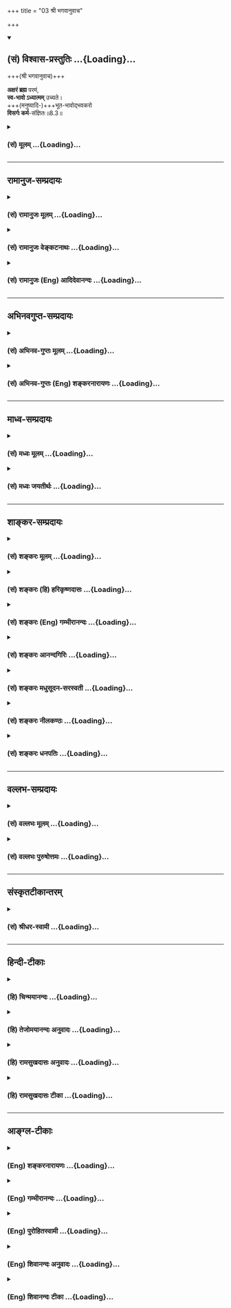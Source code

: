 +++
title = "03 श्री भगवानुवाच"

+++
<div class="js_include" newlevelforh1="2" title="(सं) विश्वास-प्रस्तुतिः" unfilled url="/purANam_vaiShNavam/mahAbhAratam/06-bhIShma-parva/03-bhagavad-gItA-parva/saMskRtam/vishvAsa-prastutiH/08_axara-para-brahma-yo/03_shrI_bhagavAnuvAc.md">
<details open><summary><h2>(सं) विश्वास-प्रस्तुतिः ...{Loading}...</h2></summary>

+++(श्री भगवानुवाच)+++

**अक्षरं ब्रह्म** परमं,  
**स्व-भावो ऽध्यात्मम्** उच्यते।  
+++(मनुष्यादि-)+++भूत-भावोद्भवकरो  
**विसर्गः कर्म**-संज्ञितः॥8.3॥
</details>
</div>
<div class="js_include collapsed" newlevelforh1="3" title="(सं) मूलम्" unfilled url="/purANam_vaiShNavam/mahAbhAratam/06-bhIShma-parva/03-bhagavad-gItA-parva/saMskRtam/mUlam/08_axara-para-brahma-yo/03_shrI_bhagavAnuvAc.md">
<details><summary><h3>(सं) मूलम् ...{Loading}...</h3></summary>

श्री भगवानुवाच  
अक्षरं ब्रह्म परमं स्वभावोऽध्यात्ममुच्यते।  
भूतभावोद्भवकरो विसर्गः कर्मसंज्ञितः।।8.3।।
</details>
</div>


_________________
## रामानुज-सम्प्रदायः
<div class="js_include collapsed" newlevelforh1="3" title="(सं) रामानुजः मूलम्" unfilled url="/purANam_vaiShNavam/mahAbhAratam/06-bhIShma-parva/03-bhagavad-gItA-parva/saMskRtam/rAmAnujaH/mUlam/08_axara-para-brahma-yo/03_shrI_bhagavAnuvAc.md">
<details><summary><h3>(सं) रामानुजः मूलम् ...{Loading}...</h3></summary>

।।8.3।। श्रीभगवानुवाच -- तद् **ब्रह्म** इति निर्दिष्टं **परमम् अक्षरं** न
क्षरति इति अक्षरं क्षेत्रज्ञं समष्टिरूपम् तथा च श्रुतिःअव्यक्तमक्षरे
लीयते अक्षरं तमसि लीयते (सुबालो॰ 2) इत्यादिका। परमम् अक्षरं
प्रकृतिविनिर्मुक्तात्मस्वरूपम्। **स्वभावः अध्यात्मम् उच्यते** स्वभावः
प्रकृतिः अनात्मभूतम् आत्मनि संबद्ध्यमानं भूतसूक्ष्मतद्वासनादिकं
पञ्चाग्निविद्यायां ज्ञातव्यतया उदितम् तदुभयं प्राप्यतया त्याज्यतया च
मुमुक्षुभिः ज्ञातव्यम्।  
  
**भूतभावो** मनुष्यादिभावः **तदुद्भवकरो** यो
**विसर्गः**पञ्चम्यामाहुतावापः पुरुषवचसो भवन्ति (छा॰ उ॰ 5।3।3) इति
श्रुतिसिद्धो योषित्संबन्धजः स **कर्मसंज्ञितः** तत् च अखिलं सानुबन्धम्
उद्वेजनीयतया परिहरणीयतया च मुमुक्षुभिः ज्ञातव्यम्। परिहरणीयता च अनन्तरम्
एव वक्ष्यतेयदिच्छन्तो ब्रह्मचर्यं चरन्ति (गीता 8।11) इति।

</details>
</div>
<div class="js_include collapsed" newlevelforh1="3" title="(सं) रामानुजः वेङ्कटनाथः" unfilled url="/purANam_vaiShNavam/mahAbhAratam/06-bhIShma-parva/03-bhagavad-gItA-parva/saMskRtam/rAmAnujaH/venkaTanAthaH/08_axara-para-brahma-yo/03_shrI_bhagavAnuvAc.md">
<details><summary><h3>(सं) रामानुजः वेङ्कटनाथः ...{Loading}...</h3></summary>

  
  
।।8.3।। अक्षरं ब्रह्म परमम् इत्यत्र उद्देश्योपादेयान्यथाभावनिरासायाह --
तद्ब्रह्मेति निर्दिष्टमिति। ब्रह्मशब्दोऽत्र
परमात्मसाधर्म्यादुपचारवृत्त्येति भावः। अक्षरः शब्दस्य निर्वचनं
प्रतिपाद्यं च दर्शयतिन क्षरतीत्यादिना। क्षेत्रज्ञसमष्टौ श्रौतं प्रयोगं
दर्शयतितथा चेति। लयोऽत्र संश्लेषविशेषः। अथवा श्रुतावक्षरशब्देन
उन्मग्नचेतनांशः प्रकृत्यवस्थाविशेष एव अभिधीयत इति
साक्षात्प्रलयार्थत्वेऽपि न विरोधः। तथापि शब्दप्रवृत्तिद्वारभूतचिदंशे
तात्पर्यात्तदुदाहरणम्। परममक्षरम् इत्यत्र विशेषणाभिप्रेतमाह --
प्रकृतिविनिर्मुक्तमात्मस्वरूपमिति। स्वभावशब्दार्थःप्रकृतिरिति।
नियतसम्बद्धमिति यावत्। किं तदित्याकाङ्क्षायां अध्यात्मशब्दानुसारेणाह --
अनात्मेति। आत्मन्यधिवसनात् सम्बध्यमानमित्यध्यात्मशब्दनिर्वचनम्। तत एव
सिद्धमनात्मत्वम्। तद्वासनादिकं तत्संसर्गोपाधिकाज्ञानकर्मवासनादिकम्।
भूतसूक्ष्मादेर्ज्ञातव्यत्वे श्रुतिं दर्शयति -- पञ्चाग्निविद्यायामिति।
वेत्थ यथा पञ्चम्यामाहुतावापः पुरुषवचसो भवन्ति इत्युपक्रम्य इति तु
पञ्चम्यामाहुतावापः पुरुषवचसो भवन्ति इत्युक्त्वा तद्य इत्थं विदुः
\[छां.उ.5।10।1\] इत्यप्छब्दोपलक्षितपञ्चभूतसूक्ष्मवेद्यत्वं ह्युक्तमिति
भावः। ननूपायकर्तृभूतेदानीन्तनात्मस्वरूपपरित्यागेन परिशुद्धात्मस्वरूपकथनं
मुमुक्षोः क्वोपयुक्तं भूतसूक्ष्मादिकथनं च किमर्थं इत्यत्राहतदुभयमिति।
यथाक्रममन्वयः। अत्र पञ्चमाहुतेर्विवक्षितत्वाद्योनिजभूतविषयोऽयं भूतशब्द
इत्यभिप्रायेणाह -- भूतभावो मनुष्यादिभाव इति। मनुष्यत्वादिविशिष्टशरीरयोग
इत्यर्थः। विशिष्टस्य विसर्गस्य ज्ञातव्यत्वे तस्य मनुष्यादिभावहेतुत्वे च
श्रुतिं दर्शयति -- पञ्चम्यामिति। अत्र
मूत्रमरुन्मलादिविसर्गव्यवच्छेदार्थमुक्तंभूतभावोद्भवकर इति। तदेव दर्शयति
-- योषित्सम्बन्धज इति। विसर्गविशेषणसामर्थ्यादेतत्सिद्धम्। एवं
कर्मसंज्ञितरेतोविसर्गज्ञानस्य सप्रयोजनतामाह -- तच्चाखिलमिति। अत्र
कर्माभिप्रायेण नपुंसकनिर्देशः। अखिलं
मनुष्यत्वमृगत्वादिजातिभेदहेतुतयाऽनेकप्रकारम्। सानुबन्धं हेतुभूतैः कर्मभिः
फलभूतैश्च गर्भवासादिभिः सहितमित्यर्थः।
पञ्चाग्निविद्यायामुदितसर्वावस्थानुयायित्वदुस्त्यजत्वजन्मादिदुःखकरत्वादेः
फलितत्वाज्जुगुप्सनीयतारूपा भयावहत्वरूपा चोद्वेजनीयता युक्ता। परिहरणीयता
तु कुतः सिद्ध्येत् इत्यत्राहपरिहरणीयता चेति।  
  

</details>
</div>
<div class="js_include collapsed" newlevelforh1="3" title="(सं) रामानुजः (Eng) आदिदेवानन्दः" unfilled url="/purANam_vaiShNavam/mahAbhAratam/06-bhIShma-parva/03-bhagavad-gItA-parva/saMskRtam/rAmAnujaH/english/AdidevAnandaH/08_axara-para-brahma-yo/03_shrI_bhagavAnuvAc.md">
<details><summary><h3>(सं) रामानुजः (Eng) आदिदेवानन्दः ...{Loading}...</h3></summary>

8.3 The Lord said That which is the Supreme Imperishable (Aksara) has been named 'that brahman' The Aksara is that which cannot be destroyed and forms the totality of all individual selves. The Srutis say to this effect: 'The Avyakta is dissolved into the Aksara, the Aksara is dissolved into Tamas' (Su. U., 2). The supreme Aksara is the essential form of the self, separated from Prakrti. One's own material nature (the body) is spoken of as Adhyatma or that which dwells with the self. This material nature (Svabhava) is Prakrti. It does not form the self but attaches itself to the self in the form of subtle elements, impressions etc. This has been taught in the Vidya of Five Fires (Cha. U., 5). Both these (the Aksara and the Adhyatma) should be known by the aspirants for liberation (Kaivalya) - the former as what should be attained and the latter as what should be relinished. Karma is that force which produces the origination of mundane beings. 'Beings' here means beings such as the human beings. The creative force which produces their origination is contact with woman. It has been described in the Sruti passage thus:
'The waters sacrificed in the fifth oblations become those who are named Purusas' (Cha. U., 5.3.3). That creative force is called Karma. All the acts associated with that should be considered by aspirants after release as calling for abstention. This abstention will also be inculcated immediately in the text, 'Desiring which they practise the vow of continence' (8.11).

</details>
</div>


_________________
## अभिनवगुप्त-सम्प्रदायः
<div class="js_include collapsed" newlevelforh1="3" title="(सं) अभिनव-गुप्तः मूलम्" unfilled url="/purANam_vaiShNavam/mahAbhAratam/06-bhIShma-parva/03-bhagavad-gItA-parva/saMskRtam/abhinava-guptaH/mUlam/08_axara-para-brahma-yo/03_shrI_bhagavAnuvAc.md">
<details><summary><h3>(सं) अभिनव-गुप्तः मूलम् ...{Loading}...</h3></summary>

।।8.3।। अक्षरमिति। बृहत्त्वात् बृंहत्त्वात् बृंहकत्वाच्च परं ब्रह्म। अत
एव अध्यात्मशब्दवाच्यं यतः स्वः अनिवृत्तिधर्मा +++(N निवृत्तिधर्मा K
अनिवृत्तधर्मा)+++ चैतान्याख्यो ( चैतन्यभावः) भावः। तस्य च चैतन्यस्वभावस्य
ब्रह्मणोऽपरिच्छिन्नबाह्यलक्षणतया क्रोडीकृतविश्वशक्तेः ऐश्वर्यलक्षणात्
स्वातन्त्र्यात् बहिर्भावावभासनात्मा +++(N -- भासनात्सः)+++
बहिर्भूतभावान्तरावभासनात्मा +++(S -- भावान्तरभासनात्मा यो विसर्गः)+++ च यो
विसर्गः क्रमेण भूतानां ब्रह्मादिप्रमातॄणां भावानां जडानामुद्भवकारी
जडाजडवैचित्र्यनिर्भासकः। तथा भूतभावस्य विगलितसकलवितथप्रपञ्चस्य
सत्यत्वस्य उद्भवं करोतीति \[स कर्मसंज्ञितः\]।

</details>
</div>
<div class="js_include collapsed" newlevelforh1="3" title="(सं) अभिनव-गुप्तः (Eng) शङ्करनारायणः" unfilled url="/purANam_vaiShNavam/mahAbhAratam/06-bhIShma-parva/03-bhagavad-gItA-parva/saMskRtam/abhinava-guptaH/english/shankaranArAyaNaH/08_axara-para-brahma-yo/03_shrI_bhagavAnuvAc.md">
<details><summary><h3>(सं) अभिनव-गुप्तः (Eng) शङ्करनारायणः ...{Loading}...</h3></summary>

8.3 Aksaram etc. the Supreme is \[called\] Brahman because It is big and
causes everything to grow \[in It\]. On the same ground, what is termed
'as the Lord-of-self' is that thing which bears the name Consciousness
which never ceases to be in It (Brahman) and which is nothing but the
Brahman (svah bhavah). This Brahman, which is nothing but Consciousness,
embraces the Power of \[creating\] the universe because of Its unlimited
aspect of being external; and on account of Its freedom in the form of
supremacy there arises the emitting (i.e. creative) activity \[in it\]
in the form of manifesting Itself as the external inanimate beings and
also as various external animate ones. \[These two aspects of\] this
activity cause respectively the birth of the inanimate beings - i.e. the
insentient beings, and the animate ones i.e. the sentient beings like
Brahman etc. \[In other words\], It manifests as varigated insentient
and sentient beings. Again this activity bestows on what is real, its
intrinsic nature i.e. creates a reality for the one from which all that
is false is excluded. this emitting activity is what is known as
'action'.

</details>
</div>


_________________
## माध्व-सम्प्रदायः
<div class="js_include collapsed" newlevelforh1="3" title="(सं) मध्वः मूलम्" unfilled url="/purANam_vaiShNavam/mahAbhAratam/06-bhIShma-parva/03-bhagavad-gItA-parva/saMskRtam/madhvaH/mUlam/08_axara-para-brahma-yo/03_shrI_bhagavAnuvAc.md">
<details><summary><h3>(सं) मध्वः मूलम् ...{Loading}...</h3></summary>

।।8.3।। परममक्षरं ब्रह्म। वेदादिशङ्काव्यावृत्त्यर्थमेतत्। आत्मन्यधि
यत्तदध्यात्मम्। आत्माधिकारे यत्तदिति वा। तथा हि -- जैवः स्वभावः।
स्वाख्यो भावः स्वभाव इति व्युत्पत्त्या जीवो वा स्वभावः सर्वदा अस्त्येव
एकप्रकारेणेति भावः। अन्तःकरणादिव्यावृत्त्यर्थो भावशब्दः। न ह्येकप्रकारेण
स्थितिरन्तःकरणादेः विकारित्वात्। स्वशब्द ईश्वरव्यावृत्त्यर्थः। भूतानां
जीवानां भावानां जडपदार्थानां चोद्भवकरीश्वरक्रिया विसर्गः विशेषेण सर्जनं
विसर्ग इत्यर्थः।

</details>
</div>
<div class="js_include collapsed" newlevelforh1="3" title="(सं) मध्वः जयतीर्थः" unfilled url="/purANam_vaiShNavam/mahAbhAratam/06-bhIShma-parva/03-bhagavad-gItA-parva/saMskRtam/madhvaH/jayatIrthaH/08_axara-para-brahma-yo/03_shrI_bhagavAnuvAc.md">
<details><summary><h3>(सं) मध्वः जयतीर्थः ...{Loading}...</h3></summary>

।।8.3।। ननु पूर्वाध्याये\[29\]ते ब्रह्म इति निर्विशेषणमेवोपक्षिप्तम्
अतएवात्रकिं तद्ब्रह्म इति तथैव पृष्टम्। उत्तरे तु कस्मात्अक्षरं परमं
ब्रह्म इति सविशेषणमुपादीयते इत्यत आह -- **परममि**ति। अक्षरस्यैव
परमत्वविशेषणम् न ब्रह्मण इत्यर्थः। तर्हिअक्षरं इत्येवालं किं विशेषणेन
इत्यत आह -- **वेदे**ति। आदिपदेन प्रकृतिर्गृह्यते तयोरपि
ब्रह्माक्षरशब्दवाच्यत्वात् प्रसक्तिः। स्वभावोऽध्यात्मं \[8।3\] इति
शब्दद्वयस्यैकविषयत्वसिद्धयेऽध्यात्मशब्दं तावत् द्वेधा व्याचष्टे --
**आत्मनी**ति। आत्मानं जीवमधिकृत्य तदुपकारित्वेन वर्तमानं वस्त्वित्यर्थः।
आत्माधिकार इति ग्रन्थविशेषस्य संज्ञा यत्प्रतिपाद्यं तदध्यात्ममिति
वेत्यर्थः। अत्राध्यात्मशब्दं प्रथमान्तं गृहीत्वा प्रथमं व्याख्यानम्।
सप्तम्यन्तमुपादाय द्वितीयं आत्मशब्दं देहविषयमादाय व्याख्याने
परमेश्वरप्रसक्तेर्न तथा व्याख्यातम्। एवं तर्हि स्वभावः इत्युभयस्य
कथमुत्तरं इत्यतस्तावत्तद्व्याख्यानं प्रतिजानीते -- **तथा
ही**ति। ,तत्राद्योत्तरत्वेनादौ व्याचष्टे -- **जैव** इति। जीवस्यायं
जैवोऽन्तःकरणादिर्देहपर्यन्तः पदार्थः स्वभावः स्वस्य भाव इति
व्युत्पत्त्या। ते ब्रह्म तद्विदुः \[7।29\] इति जीवानां प्रकृतत्वात्
स्वशब्दो जीववाची तथा चात्मन्यधि यत् तदित्येवं
व्याख्याताध्यात्मशब्दार्थप्रश्नस्येदमुत्तरं भवतीति भावः। इदानीं
द्वितीयोत्तरत्वेन व्याख्याति -- **स्वाख्य** इति। पूर्ववदत्रापि स्वशब्दो
जीववाची तथा चात्माधिकार इति व्याख्याताध्यात्मशब्दार्थप्रश्नस्येदमुत्तरं
भवतीत्याशयः। ननु जैववाचित्वे भावशब्दः सार्थकः षष्ठ्याः साकाङ्क्षत्वात्
जीववाचित्वे तु तस्य पदार्थत्वाव्यभिचारात्। स्वशब्देनैवालं किंभावशब्देन
इत्यतो भावशब्दं तावदन्यथा व्याचष्टे -- **सर्वदे**ति। यद्यपि भवनकर्ता
भावः तथापि विशेषानुपादाने मुख्यस्य ग्राह्यत्वात्सर्वदेत्यादि सिध्यति
तथापि तस्य किं प्रयोजनम् इत्यत आह -- **अन्तःकरणादी**ति।
स्वशब्दमात्रोपादाने तस्यात्मीयेऽपि प्रयोगादन्तःकरणादिकमपि प्रसज्येत तथा
च द्वितीयस्येदमुत्तरं स्यात्। आत्मैव ह्यात्माधिकारे प्रतिपाद्यो वक्तव्यः
नान्तःकरणादिकम् अतस्तद्व्यावृत्त्यर्थो भावशब्दः प्रयुक्तः। कथं तेन
तद्व्यावृत्तिः इत्यत आह -- **न ही**ति। अन्नमयं हि सोम्य मनः
\[छां.उ.6।5।4\] इत्यादेरिति भावः। तथा चान्तःकरणादौ व्यावृत्ते स्वशब्द
आत्मार्थतया व्याख्यातो भवतीति हृदयम्। एवं तर्हि भाव इत्येवास्तु किं
स्वशब्देन इत्यत आह -- **स्वशब्द** इति। ईश्वरोऽपि हि
सर्वदैकप्रकारेणास्त्येव अतो भाव इत्येवोक्ते तत्प्रसक्तौ पूर्ववत्
द्वितीयोत्तरत्वासम्भवे तद्व्यावृत्त्यर्थः स्वशब्दः। न हि ईश्वरो जीवानां
स्वः भेदप्रमाणविरोधात्। अत एवेश्वरस्वभावो जीव इति व्याख्यानमपास्तम्।
नन्वेवमपि स्वशब्दस्यात्मीयार्थत्वादीश्वरप्रसक्तिः मैवन्द्विष्ठो यद्यपि
सम्बन्धः षष्ठ्युत्पत्तिः प्रधानतः इति वचनात्तस्यात्मीत्यात्वाभावात्
षष्ठ्यन्तात्खल्वयं छः। सकलकार्योत्पत्तिनिमित्तभूतो देवतोद्देशेन च
पुरोडाशादिद्रव्यपरित्यागस्तज्जन्यमपूर्वमिति यावदिति व्याख्यानमसत्।
तस्याध्यात्मपदेनैव गृहीतत्वादिति भावेन भूतभावेत्यादिकं व्याख्याति --
**भूतानामि**ति। उद्भवकरी च सेश्वरक्रिया चेति विग्रहः। ईश्वरक्रियाग्रहणं
कर्मशब्देनैकार्थ्यप्रतिपत्त्यर्थम्। एवंलक्षणो यो विसर्गः स कर्मसंज्ञितः
न तु कुलालादिसम्बन्धीत्यर्थः। ननु,विसर्गशब्दस्त्यागार्थस्तत्कथमेवं
व्याख्यानं इत्यत आह -- **विशेषेणे**ति।

</details>
</div>


_________________
## शाङ्कर-सम्प्रदायः
<div class="js_include collapsed" newlevelforh1="3" title="(सं) शङ्करः मूलम्" unfilled url="/purANam_vaiShNavam/mahAbhAratam/06-bhIShma-parva/03-bhagavad-gItA-parva/saMskRtam/shankaraH/mUlam/08_axara-para-brahma-yo/03_shrI_bhagavAnuvAc.md">
<details><summary><h3>(सं) शङ्करः मूलम् ...{Loading}...</h3></summary>

।।8.3।। -- **अक्षरं** न क्षरतीति अक्षरं परमात्मा एतस्य वा अक्षरस्य
प्रशासने गार्गि (बृह0 उ₀ 3।8।9 इति श्रुतेः। ओंकारस्य च ओमित्येकाक्षरं
ब्रह्म (गीता 8।13) इति परेण विशेषणात् अग्रहणम्। **परमम्** इति च निरतिशये
ब्रह्मणि अक्षरे उपपन्नतरम् विशेषणम्। तस्यैव परस्य ब्रह्मणः प्रतिदेहं
प्रत्यगात्मभावः स्वभावः स्वो भावः **स्वभावः अध्यात्मम् उच्यते।** आत्मानं
देहम् अधिकृत्य प्रत्यगात्मतया प्रवृत्तं परमार्थब्रह्मावसानं वस्तु
स्वभावः अध्यात्मम् उच्यते अध्यात्मशब्देन अभिधीयते। **भूतभावोद्भवकरः**
भूतानां भावः भूतभावः तस्य उद्भवः भूतभावोद्भवः तं करोतीति भूतभावोद्भवकरः
भूतवस्तूत्पत्तिकर इत्यर्थः। **विसर्गः** विसर्जनं देवतोद्देशेन
चरुपुरोडाशादेः द्रव्यस्य परित्यागः स एष विसर्गलक्षणो यज्ञः
**कर्मसंज्ञितः** कर्मशब्दित इत्येतत्। एतस्मात् हि बीजभूतात्
वृष्ट्यादिक्रमेण स्थावरजङ्गमानि भूतानि उद्भवन्ति।।

</details>
</div>
<div class="js_include collapsed" newlevelforh1="3" title="(सं) शङ्करः (हि) हरिकृष्णदासः" unfilled url="/purANam_vaiShNavam/mahAbhAratam/06-bhIShma-parva/03-bhagavad-gItA-parva/saMskRtam/shankaraH/hindI/harikRShNadAsaH/08_axara-para-brahma-yo/03_shrI_bhagavAnuvAc.md">
<details><summary><h3>(सं) शङ्करः (हि) हरिकृष्णदासः ...{Loading}...</h3></summary>

।।8.3।। इन प्रश्नोंका क्रमसे निर्णय करनेके लिये श्रीभगवान् बोले --, परम
अक्षर ब्रह्म है अर्थात् हे गार्गि इस अक्षरके शासनमें ही यह सूर्य और
चन्द्रमा धारण किये हुए स्थित हैं इत्यादि श्रुतियोंसे जिसका वर्णन किया
गया है जो कभी नष्ट नहीं होता वह परमात्मा ही ब्रह्म है। परम विशेषणसे
युक्त होनेके कारण यहाँ अक्षर शब्दसे ओमित्येकाक्षरं ब्रह्म इस वाक्यमें
वर्णित ओंकारका ग्रहण नहीं किया गया है क्योंकि परम वह विशेषण निरतिशय
अक्षर ब्रह्ममें ही अधिक सम्भव -- युक्तियुक्त है। उसी परब्रह्मका जो
प्रत्येक शरीरमें अन्तरात्मभाव है उसका नाम स्वभाव है वह स्वभाव ही
अध्यात्म कहलाता है। अभिप्राय यह कि आत्मा यानी शरीरको आश्रय बनाकर जो
अन्तरात्मभावसे उसमें रहनेवाला है और परिणाममें जो परमार्थ ब्रह्म ही है
वही तत्त्व स्वभाव है उसे ही अध्यात्म कहते हैं अर्थात् वही अध्यात्म नामसे
कहा जाता है। भूतभावउद्भवकर अर्थात् भूतोंकी सत्ता भूतभाव है। उसका उद्भव (
उत्पत्ति ) भूतभावोद्भव है उसको करनेवाला भूतभावोद्भवकर यानी भूतवस्तुको
उत्पन्न करनेवाला ऐसा जो विसर्ग अर्थात् देवोंके उद्देश्यसे चरु पुरोडाश
आदि ( हवन करने योग्य ) द्रव्योंका त्याग करना है वह त्यागरूप यज्ञ कर्म
नामसे कहा जाता है इस बीजरूप यज्ञसे ही वृष्टि आदिके क्रमसे स्थावरजङ्गम
समस्त भूतप्राणी उत्पन्न होते हैं।

</details>
</div>
<div class="js_include collapsed" newlevelforh1="3" title="(सं) शङ्करः (Eng) गम्भीरानन्दः" unfilled url="/purANam_vaiShNavam/mahAbhAratam/06-bhIShma-parva/03-bhagavad-gItA-parva/saMskRtam/shankaraH/english/gambhIrAnandaH/08_axara-para-brahma-yo/03_shrI_bhagavAnuvAc.md">
<details><summary><h3>(सं) शङ्करः (Eng) गम्भीरानन्दः ...{Loading}...</h3></summary>

8.3 Aksaram means that which does not perish (na ksarati), the supreme
Self. This agrees with the Upanisadic text, 'Under the mighty rule of
this Immutable, O Gargi৷৷.' (Br. 3.8.9). And (the letter) Om is not
accept here \[as the meaning of aksara (lit. letter)\], because of its
being mentioned (as a letter) later on in, 'The single letter Om, which
is Brahman' (13). Besides, the adjective 'supreme' is more apporpriate
with regard to the absolute, immutable Brahman. By svabhava, self-hood,
is meant the eixtence of that very supreme Brahman in every body as the
indwelling Self. Svabhavah ucyate, self-hood is said to be, is referred
to by the word; adhyatmam, the entity which, as the indwelling Self,
exists in the body (atma) by making it its habitat (adhikrtya), and
which in the ultimate analysis is the supreme Brahman. Visargah, the
offerings, the giving away to gods of things like porridge \[Caru: An
oblations of rice, barley and pulse boiled-together to be offered to
gods.\], cake, etc.; bhuta-bhava-udbhava-karah, which bring about the
origin of the existence of things; is karma-sanjnitah, meant by action.
This sacrifice consisting in pouring of oblations is called action. The
existence (bhava) of (moving and nonmoving) things (bhuta) is
bhuta-bhava. The coming into being (udbhava) of that (existence) is
bhuta-bhava-udbhavah. That which causes (karoti) this is
bhuta-bhava-udbhava-karah, i.e. the originator of existing things. It is
needed from this source that all bengs, moving and non-moving, originate
thorugh the successive processes of railfall etc. (see 3.14-15).

</details>
</div>
<div class="js_include collapsed" newlevelforh1="3" title="(सं) शङ्करः आनन्दगिरिः" unfilled url="/purANam_vaiShNavam/mahAbhAratam/06-bhIShma-parva/03-bhagavad-gItA-parva/saMskRtam/shankaraH/AnandagiriH/08_axara-para-brahma-yo/03_shrI_bhagavAnuvAc.md">
<details><summary><h3>(सं) शङ्करः आनन्दगिरिः ...{Loading}...</h3></summary>

।।8.3।। व्याख्यातप्रश्नसप्तकस्य प्रतिवचनं भागवतमवतारयति -- **एषामिति।**
क्रमेण कृतानां प्रश्नानां क्रमेणैव प्रतिवचने
प्रष्टुरभीष्टप्रतिपत्तिसौकर्यं सिध्यतीति बुध्यमानो विशिनष्टि --
**यथाक्रममिति।** तत्र प्रश्नत्रयं निर्णेतुं भगवद्वचनमुदाहरति --
**अक्षरमिति।** किं तद्ब्रह्मेति प्रश्नस्य प्रतिवचनम् -- **अक्षरं ब्रह्म
परममिति।** तत्राक्षरशब्दस्य निरुपाधिके
परस्मिन्नात्मन्यविनाशित्वव्याप्तिमत्त्वसंबन्धात्प्रवृत्तिं व्युत्पादयति
-- **अक्षरमित्यादिना।** कथं पुनरक्षरशब्दस्य यथोक्ते परमात्मनि
वृद्धप्रयोगमन्तरेण व्युत्पत्त्या प्रवृत्तिराश्रीयते
व्युत्पत्तेरर्थान्तरेऽपि संभवादित्याशङ्क्य
द्यावापृथिव्यादिविषयनिरङ्कुशप्रशासनस्य
परस्मादन्यस्मिन्नसंभवात्तथाविधप्रशासनकर्तृत्वेन श्रुतमक्षरं
ब्रह्मैवेत्याह -- **एतस्येति।** रूढिर्योगमपहरतीति न्यायादोंकारे
वर्णसमुदायात्मन्यक्षरशब्दस्य रूढ्या प्रवृत्तिराश्रयितुमुचितेत्याशङ्क्याह
-- **ओंकारस्येति।** प्रतिवचनोपक्रमे प्रक्रान्तमोंकाराख्यमक्षरमेवोत्तरत्र
विशेषितं भविष्यतीत्याशङ्क्य परमविशेषणविरोधान्न तस्य प्रक्रमः संभवतीत्याह
-- **परममिति चेति।** किमध्यात्ममिति प्रश्नस्योत्तरं
स्वभावोऽध्यात्ममित्यादि। तद्व्याचष्टे -- **तस्यैवेति।** स्वकीयो भावः
स्वभावः श्रोत्रादिकरणग्रामः स चात्मनि देहेऽहंप्रत्ययवेद्यो वर्तत इत्यमुं
प्रतिभासं व्यावर्त्य स्वभावपदं गृह्णाति -- **स्वो भाव इति।** एवं
विग्रहपरिग्रहे स्वभावोऽध्यात्ममुच्यत इत्यस्यायमर्थो निष्पन्नो
भवतीत्यनुवादपूर्वकं कथयति -- **स्वभाव इति।** तस्यैव परस्येत्यादिनोक्तं न
विस्मर्तव्यमिति विशिनष्टि -- **परमार्थेति।** परमेव हि ब्रह्म देहादौ
प्रविश्य प्रत्यगात्मभावःमनुभवतितत्सृष्ट्वा तदेवानुप्राविशत् इति
श्रुतेरित्यर्थः। किं कर्मेति प्रश्नस्योत्तरमुपादत्ते -- **भूतेति।**
भूतान्येव भावास्तेषामुद्भवः समुत्पत्तिस्तां करोतीति व्युत्पत्तिं
सिद्धवत्कृत्य विधान्तरेण व्युत्पादयति -- **भूतानामिति।** भावः सद्भावो
वस्तुभावोऽतएव भूतवस्तूत्पत्तिकर इति वक्ष्यति। वैदिकं कर्मात्रोक्तविशेषणं
कर्मशब्दितमिति विसर्गशब्दार्थं दर्शयन्विशदयति -- **विसर्ग इत्यादिना।**
कथं पुनर्यथोक्तस्य यज्ञस्य सर्वेषु भूतेषु सृष्टिस्थितिप्रलयहेतुत्वेन
तदुद्भवकरत्वमित्याशङ्क्य अग्नौ प्रास्ताहुतिः इत्यादिस्मृतिमनुस्मृत्याह
-- **एतस्माद्धीति।**

</details>
</div>
<div class="js_include collapsed" newlevelforh1="3" title="(सं) शङ्करः मधुसूदन-सरस्वती" unfilled url="/purANam_vaiShNavam/mahAbhAratam/06-bhIShma-parva/03-bhagavad-gItA-parva/saMskRtam/shankaraH/madhusUdana-sarasvatI/08_axara-para-brahma-yo/03_shrI_bhagavAnuvAc.md">
<details><summary><h3>(सं) शङ्करः मधुसूदन-सरस्वती ...{Loading}...</h3></summary>

।।8.3।। एवं सप्तानां प्रश्नानां क्रमेणोत्तरं त्रिभिः श्लोकैः
श्रीभगवानुवाच -- प्रश्नक्रमेण हि निर्णये प्रष्टुरभीष्टसिद्धिरनायासेन
स्यादित्यभिप्रायवान्भगवानत्र श्लोके प्रश्नत्रयं क्रमेण निर्धारितवान्।
एवं द्वितीयश्लोकेऽपि प्रश्नत्रयं तृतीयश्लोके त्वेकमिति विभागः।
निरुपाधिकमेव ब्रह्मात्र विवक्षितं ब्रह्मशब्देन नतु सोपाधिकमिति
प्रथमप्रश्नस्योत्तरमाह -- अक्षरं न क्षरतीत्यविनाशि अश्नुते वा सर्वमिति
सर्वव्यापकं \[अक्षरत्वात्\]एतद्वै तदक्षरं गार्गि ब्राह्मणा
अभिवदन्त्यस्थूलमनणु इत्याद्युपक्रम्यएतस्य वा अक्षरस्य प्रशासने गार्गि
सूर्याचन्द्रमसौ विधृतौ तिष्ठतःनान्यदतोऽस्ति द्रष्टृ इत्यादिमध्ये
परामृश्यएतस्मिन्नु खल्वक्षरे गार्ग्याकाश ओतश्च प्रोतश्च इत्युपसंहृतं
श्रुत्या। सर्वोपाधिशून्यं सर्वस्य प्रशासितृ अव्याकृताकाशान्तस्य
कृत्स्नस्य प्रपञ्चस्य धारयितृ अस्मिंश्च शरीरेन्द्रियसंघाते विज्ञातृ
निरुपाधिकं चैतन्यं तदिह ब्रह्मेति विवक्षितम्। एतदेव विवृणोति -- परममिति।
परमं स्वप्रकाशपरमानन्दरूपं प्रशासनस्य कृत्स्नजडवर्गधारणस्य च लिङ्गस्य
तत्रैवोपपत्तेःअक्षरमम्बरान्तधृतेः इति न्यायात्। न त्विहाक्षरशब्दस्य
वर्णमात्ररूढत्वाच्छ्रुतिलिङ्गाधिकरणन्यायमूलकेनरूढिर्योगमपहरति इति
न्यायेन रथकारशब्देन जातिविशेषवत्प्रणवाख्यमक्षरमेव ग्राह्यं
तत्रोक्तलिङ्गसंभवात्ओमित्येकाक्षरं ब्रह्म इति च परेण
विशेषणात्आनर्थक्यप्रतिहतानां विपरीतं बलाबलम् इति न्यायात्वर्षासु रथकार
आदधीत इत्यत्र तु जातिविशेषे नास्त्यसंभव इति विशेषः। अनन्यथासिद्धेन तु
लिङ्गेन श्रुतेर्बाधःआकाशस्तल्लिङ्गात् इत्यादौ विवृतः। एत्तावांस्त्विह
विशेषः। अनन्यथासिद्धेन लिङ्गेन श्रुतेर्बाधे यत्र योगः संभवति तत्र स एव
गृह्यते मुख्यत्वात् यथाआज्यैः स्तुवते पृष्ठैः स्तुवते इत्यादौ। यथा
चात्रैवाक्षरशब्दे। यत्र तु योगोऽपि न संभवति तत्र गौणी
वृत्तिर्यथाऽऽकाशप्राणादिशब्देषु। आकाशशब्दस्यापि ब्रह्मणि आसमन्तात्काशत
इति योगः संभवतीति चेत्स एव गृह्यतामिति पञ्चपादीकृतः। तथाच पारमर्षं
सूत्रंप्रसिद्धेश्च इति। कृतमत्र विस्तरेण। तदेवं किं तद्ब्रह्मेति
निर्णीतम्। अधुना किमध्यात्ममिति निर्णीयते -- यदक्षरं ब्रह्मेत्युक्तं
तस्यैव स्वभावः स्वो भावः स्वरूपं प्रत्यक्चैतन्यं नतु स्वस्य भाव इति
षष्ठीसमासः लक्षणाप्रसङ्गात्। षष्ठीतत्पुरुषबाधेन कर्मधारयपरिग्रहस्य
श्रुतपदार्थान्वयेन निषादस्थपत्यधिकरपासिद्धत्वात्। तस्मान्न ब्रह्मणः
संबन्धि किंतु ब्रह्मस्वरूपमेव। आत्मानं देहमधिकृत्य भोक्तृतया
वर्तमानमध्यात्ममुच्यतेऽध्यात्मशब्देनाभिधीयते न करणग्राम इत्यर्थः।
यागदानहोमात्मकं वैदिकं कर्मैवात्र कर्मशब्देन विवक्षितमिति
तृतीयप्रश्नोत्तरमाह। भूतानां भवनधर्मकाणां सर्वेषां स्थावरजङ्गमानां
भावमुत्पत्तिमुद्भवं वृद्धिं च करोति यो
विसर्गस्त्यागस्तत्तच्छास्त्रविहितो यागदानहोमात्मकः स इह कर्मसंज्ञितः
कर्मशब्देनोक्त इति यावत्। तत्र देवतोद्देशेन द्रव्यत्यागो याग
उत्तिष्ठद्धोमो वषट्कारप्रयोगान्तः स एव उपविष्टहोमः स्वाहाकारप्रयोगान्त
आसेचनपर्यन्तो होमः। परस्वत्वापत्तिपर्यन्तः स्वत्वत्यागो दानं सर्वत्र च
त्यागांशोऽनुगतः तस्य च भूतभावोद्भवकरत्वम्अग्नौ
प्रास्ताहुतिः,सम्यगादित्यमुपतिष्ठते। आदित्याज्जायते वृष्टिर्वृष्टेरन्नं
ततः प्रजाः इति स्मृतेः। ते वा एते आहुती हुते उत्क्रामतः इत्यादिश्रुतेश्च।

</details>
</div>
<div class="js_include collapsed" newlevelforh1="3" title="(सं) शङ्करः नीलकण्ठः" unfilled url="/purANam_vaiShNavam/mahAbhAratam/06-bhIShma-parva/03-bhagavad-gItA-parva/saMskRtam/shankaraH/nIlakaNThaH/08_axara-para-brahma-yo/03_shrI_bhagavAnuvAc.md">
<details><summary><h3>(सं) शङ्करः नीलकण्ठः ...{Loading}...</h3></summary>

।।8.3।। क्रमेणैषां प्रश्नानामुत्तरमाह -- **अक्षरमित्यादि**भिस्त्रिभिः।
तत्र किं तद्ब्रह्मेत्यस्योत्तरमक्षरं परमं ब्रह्मेति। यत्परमक्षरं
तद्ब्रह्मेति योजना। अक्षरशब्दस्य वर्णेषु रूढत्वात्ओमित्येतदक्षरम्
इत्यादिश्रुतौओमित्येकाक्षरं ब्रह्म इति स्मृतौ च दर्शनेनात्रापि
प्रणवस्याक्षरशब्देन ग्रहणे प्रसक्ते परममिति विशेषणं प्रणवस्य
परब्रह्मत्वासंभवात्। अतश्चएतद्वै तदक्षरं गार्गि ब्राह्मणा
अभिवदन्त्यस्थूलमनण्वह्रस्वमदीर्घम् इति श्रुतिप्रसिद्धमखण्डैकरसं वस्तु
अक्षरशब्दितं तद्ब्रह्मेति प्राञ्चः। यद्वा अक्षरशब्देन जीवःकूटस्थोऽक्षर
उच्यते। उत्तमः पुरुषस्त्वन्यः इति गीतासुक्षरं प्रधानममृताक्षरं हरः
क्षरात्मानावीशते देव एकः इति श्रुतौ च कूटस्थपदेनामृतपदेन च
विशेषितस्याक्षरपदस्य जीववाचित्वदर्शनात्। अमृतोक्षरमित्यपेक्षिते
उत्वाभावश्छान्दसः। तथाचाक्षरं जीवाख्यं परमं ब्रह्म। परममिति विशेषणेन
सोपाधिकस्य पूर्वाध्यायोक्तस्य व्यावृत्तिः। नहि जीवस्य सोपाधिकस्य
ब्रह्मभावः संभवति। व्यावर्तकोपाधौ मायादर्पणे जाग्रति तयोरभेदायोगात्। किं
तद्ब्रह्म इति प्रश्ने परममिति विशेषणाभावेऽपिते ब्रह्म तद्विदुः कृत्स्नम्
इति प्रश्नोत्थापके सूत्रे परमत्ववाचिना कृत्स्नपदेन ब्रह्मणो
विशेषितत्वादुत्तरेऽपि ब्रह्मण एव परममिति विशेषं युज्यत एव। प्रश्नेऽपि
तच्छब्देन कृत्स्नत्वस्यैव ग्रहात्। ततश्च किं तत्कृत्स्नं प्रश्ने यदक्षरं
जीवाख्यं तदेवापेतोपाधिसंबन्धं सत् कृत्स्नं ब्रह्मेति तत्त्वमसीति
महावाक्यार्थः प्रतीचो ब्रह्मभावः प्रतिपादितो भवतीति ह्यद्यम्। तथा
स्वोऽनागन्तुको भावः स्वरूपं स्वभावः शुद्धस्त्वंपदार्थः
सोऽध्यात्ममुच्यते। भाष्ये तु तस्यैव परस्य ब्रह्मणः प्रतिदेहं
प्रत्यगात्मभावः स्वो भावः स्वभावोऽध्यात्ममुच्यते अध्यात्मशब्देनाभिधीयत
इति। विसर्गो देवतोद्देशेन द्रव्यत्यागात्मको यागः स कर्मसंज्ञितः। तमेव
विशिनष्टि -- **भूतेति।** भूतानां भावः सात्विकादिः स्वभावः उद्भवश्च तयोः
करणात् भूतभावोद्भवकरः। तथाहिबुद्धिः कर्मानुसारिणी इति कर्मानुसारित्वं
भावस्य स्मर्यते। तथा उद्भवोऽपि कर्मत एव स्मर्यते। अग्नौ प्रास्ताहुतिः
सम्यगादित्यमुपतिष्ठते। आदित्याज्जायते वृष्टिर्वृष्टेरन्नं ततः प्रजाः
इति।

</details>
</div>
<div class="js_include collapsed" newlevelforh1="3" title="(सं) शङ्करः धनपतिः" unfilled url="/purANam_vaiShNavam/mahAbhAratam/06-bhIShma-parva/03-bhagavad-gItA-parva/saMskRtam/shankaraH/dhanapatiH/08_axara-para-brahma-yo/03_shrI_bhagavAnuvAc.md">
<details><summary><h3>(सं) शङ्करः धनपतिः ...{Loading}...</h3></summary>

।।8.3।। क्रमेण कृतानां प्रश्नानां तथैव प्रतिवचने प्रश्नकर्तुरिष्टं सुखेन
प्रश्नोत्तरदानं सिध्यतीत्याशयवानर्जुनकृतप्रश्नानां क्रमेण निर्णयाय
श्रीभगवानुवाच। तत्रते ब्रह्म तद्विदुः कृत्स्त्रमि त्यत्र निर्गुणं ब्रह्म
विविक्षितमिति प्रथमप्रश्नस्योत्तरमाह -- अक्षरं ब्रह्मेति। यदुक्तं किं
तदब्रह्मेति तदक्षरं न क्षरतीत्यक्षरं विनाशरहितं अश्रुते व्याप्नोति
सर्वमिति व्युत्पत्त्या वाक्षरं सर्वत्र व्यापकम्।
रुढ्याक्षरशब्देनोंकारप्रतिपत्तिभ्रमं वारयति -- परममिति। परत्वं निरतिशयं
परमात्मन एव पृथिव्याद्याकाशान्तस्य विकारजातस्य धारणात्। तथाच
सूत्रंअक्षरमम्बरान्तधृतेः इतिकस्मिन्नु खल्वाकाश ओतश्च प्रोतश्चेति
सहोवाचैतद्वैतदक्षरं गार्गि ब्राह्मणा अभिवदन्त्यस्थूलमनणु इत्यादि
श्रुयते। तत्र संशयः किमक्षरशब्देनि वर्ण उच्यते किंवा परमेश्वर इति।
तत्राक्षरसमाम्राय इत्यादावक्षरशब्दस्य वर्णे प्रसिद्धत्वात्
प्रसिद्य्धतिक्रमस्य चायुक्तत्वादोंकार एवेदं सर्वमित्यादौ च श्रुत्यन्तरे
वर्णस्याप्युपास्यत्वेन सर्वात्मत्वावधारणात् वर्ण एवाक्षरशब्दवाच्य
इत्येवं प्राप्त उच्यते। परएव आत्माक्षरशब्दवाच्यः कस्मादम्बरान्तधृतेः
पृथिव्यादेराकाशान्तस्य विकारजातस्य धारणात्। तत्र हि पृथिव्यादेः समस्तस्य
विकारजातस्य कालत्रयप्रविभक्तस्याकाशएव तदोतं च प्रोतं
चेत्याकाशप्रतिष्ठत्वमुकत्वा कस्मिन्नु खल्वाकाश ओतश्च प्रोतश्चेत्यनेन
प्रश्नेनेदमक्षरमवतीरितं। तथाचोपसंहृतमेतस्मिन्खल्वक्षरे गार्ग्याकाश ओतश्च
प्रोतश्चेति। नचेयमम्बरान्तधृतिर्ब्रह्मणोऽन्यत्र संभवति। यदप्योंकार एवेदं
सर्वमिति तदपि ब्रह्मप्रतिपत्तिसाधनत्वात्स्तुत्यर्थं द्रष्टव्यम्।
तस्मान्न क्षरत्यश्रुते वेति नित्यत्वव्यापित्वाभ्यामक्षरं परमेव ब्रह्मेति
परममिति विशेषणादक्षरशब्देन जीवप्रधानप्रतिभ्रमोऽपि
चारितः।। तृतीयप्रश्नस्योत्तरमाह -- भूतभावोद्भवकरः भूतानां भावो भूतभावः
तस्योद्भवो भूतभावोद्भवस्तं करोतीति भूतभावोद्भवकरो भूतवस्तूत्पत्तिकर इति।
भाष्ये भूतान्येव भावास्तेषामुद्भवः समुत्पत्तिस्तां करोतीति व्युत्पत्तिं
सिद्धवत्कृत्य विधान्तरेण व्युत्पादयति -- भूतानामिति। भावः सद्भावो
वस्तुभाव इति तट्टीकाकाराः। एवंच भूतानां भवनधर्मकाणां भाव उत्पत्तिः
उद्भवो वृद्धिश्च तयोः करः भूतभावोद्भवकर इत्यादिष्युत्पत्तिसिद्धवत्करोऽपि
बोध्यः। विसर्जन विसर्गः देवतोद्देशेन चरुपुरोडाशादेर्द्रव्यस्य परित्यागः
सएव विसर्गलक्षणो यज्ञादिरुपो वेदविहितः कर्म संज्ञितः कर्मशब्देन मयोक्त
इत्यर्थः। अग्नौ प्रास्ताहुतिः सम्यगादित्यमुपतिष्ठते। आदित्याज्जायते
वृष्टिर्वृष्टेरन्नं ततः प्रजाः।। इत स्मृतिभूतानां
चराचराणामुद्भवमेतस्मात्कर्मणो दर्शयति।

</details>
</div>


_________________
## वल्लभ-सम्प्रदायः
<div class="js_include collapsed" newlevelforh1="3" title="(सं) वल्लभः मूलम्" unfilled url="/purANam_vaiShNavam/mahAbhAratam/06-bhIShma-parva/03-bhagavad-gItA-parva/saMskRtam/vallabhaH/mUlam/08_axara-para-brahma-yo/03_shrI_bhagavAnuvAc.md">
<details><summary><h3>(सं) वल्लभः मूलम् ...{Loading}...</h3></summary>

।।8.3।। प्रश्नक्रमेणोत्तरमाह श्रीभगवान् -- अक्षरमिति त्रिभिः। अत्रवदन्ति
तत्तत्त्वविदस्तत्त्वं यज्ज्ञानमद्वयम्। ब्रह्मेति परमात्मेति भगवानिति
शब्द्यते इति भागवतपद्ये \[1।2।11\] ब्रह्माक्षरोऽव्यक्तोऽगणितानन्दकः यः
परमात्मा सत्त्वदर्शनीयाङ्गः प्रकटानन्दांशः भगवान् पुरुषोत्तमो
दर्शनीयाङ्गो निर्गुणः सदानन्द इत्युपपादितम्। यत् ब्रह्मेति निर्दिष्टं
परमं प्रधानं उत्कृष्टमक्षरं न क्षरतीत्यक्षरं क्षेत्रज्ञं
समष्टिव्यष्टिमूलं कूटस्थं गणितानन्दकमध्यात्मरूपं भगवतोऽभिन्नमपि
पृथगुच्यते भगवद्धामत्वादित्यग्रे वक्ष्यते। यथा च सात्वततंत्रे --
विष्णोस्तु त्रीणि रूपाणि पुरुषाख्यान्यथो विदुः। प्रथमं महतः स्रष्टृ
द्वितीयं खण्डसंस्थितम्। तृतीयं सर्वभूतस्थं तानि ज्ञात्वा विमुच्यते इति
प्रथमं अक्षरं द्वितीयं समष्टिरूपं तृतीयं व्यष्टिजीवरूपमिति बोध्यम्।
अध्यात्मं आत्मनि अधिगम्यमान षोडशकलं सूक्ष्मं सेन्द्रियमनोरूपं स्वभावः।
भूतेति -- भूतानां पञ्चानां भावो भौतिकं शरीरं तस्योद्भवकरो (भावेन वासनया
उद्भवकरो) विसर्गःअग्नौ प्रास्ताहुतिः सम्यगादित्यमुपतिष्ठति (ते) इति
पञ्चम्यामाहुतावापः पुरुषवचसो भवन्ति \[छा.उ.5।3।3\] इति श्रुतिप्रतिपादितः
कर्मपदस्यार्थः विशेषेण सर्जनस्वभावत्वात् इति पूर्वेषां वेद्यं
निर्णीत्तम्।

</details>
</div>
<div class="js_include collapsed" newlevelforh1="3" title="(सं) वल्लभः पुरुषोत्तमः" unfilled url="/purANam_vaiShNavam/mahAbhAratam/06-bhIShma-parva/03-bhagavad-gItA-parva/saMskRtam/vallabhaH/puruShottamaH/08_axara-para-brahma-yo/03_shrI_bhagavAnuvAc.md">
<details><summary><h3>(सं) वल्लभः पुरुषोत्तमः ...{Loading}...</h3></summary>

  
  
।।8.3।। एतत्प्रश्नोत्तरं साभिप्राय-ज्ञानार्थं श्रीभगवानुवाच -- अक्षरमिति त्रयेण। 

न क्षरति न चलतीत्य् **अक्षरं** सदैक-रस-रूपं पुरुषोत्तम-चरणात्मकं भक्त-हृदयाद् अ-चलं गृहात्मकं वा स्थिरं तत्। परमं परः पुरुषोत्तमो मीयत अस्मिन्निति **परमं ब्रह्म** बृहत् व्यापकं च। 

**स्वभावः** स्वस्य भगवतो दास्यादि-सेवा-सिद्ध्यर्थं जीव-रूपेण भवनम्। **अध्यात्मम्** आत्मानमविकृतं सेवा-योग्यं देहम् अधिकृत्य तद्-अनुभवे वर्त्तमानो जीव-भावो ऽध्यात्म-शब्देनोच्यत इत्यर्थः। 

**भूतानां** जीवानां **भावस्य** भगवद्-रस-रूपस्य +**उद्भवकरः** प्रकटकारको यो **विसर्गो** भगवद्-अर्थ-द्रव्यादि-विनियोगेन सेवा-रूपः स कर्म-संज्ञितः क्रिया-रूपः कर्मशब्दवाच्य इत्यर्थः।  
  

</details>
</div>


_________________
## संस्कृतटीकान्तरम्
<div class="js_include collapsed" newlevelforh1="3" title="(सं) श्रीधर-स्वामी" unfilled url="/purANam_vaiShNavam/mahAbhAratam/06-bhIShma-parva/03-bhagavad-gItA-parva/saMskRtam/shrIdhara-svAmI/08_axara-para-brahma-yo/03_shrI_bhagavAnuvAc.md">
<details><summary><h3>(सं) श्रीधर-स्वामी ...{Loading}...</h3></summary>

।।8.3।। प्रश्नक्रमेणोत्तरं श्रीभगवानुवाच **-- अक्षरमिति त्रिभिः।** न
क्षरति न चलतीत्यक्षरम्। ननु जीवोऽप्यक्षरस्तत्राह -- परमं यदक्षरं जगतां
मूलकारणं तद्ब्रह्मएतद्वै तदक्षरं गार्गि ब्राह्मणा अभिवदन्ति इति श्रुतेः।
स्वस्यैव ब्रह्मण एवांशतो जीवरूपेण भवनं स्वभावः स एवात्मानं देहमधिकृत्य
भोक्तृत्वेन वर्तमानोऽध्यात्मशब्देनोच्यत इत्यर्थः। भूतानां जरायुजादीनां
भाव उत्पत्तिः उद्भवश्च उत्कृष्टत्वेन भवनमुद्भवःआदित्याज्जायते
वृष्टिर्वृष्टेरन्नं ततः प्रजाः इत्युक्तक्रमेण वृद्धिः तौ भूतभावोद्भवौ
करोति यः विसर्गः देवतोद्देशेन द्रव्यत्यागरूपो यज्ञः।
सर्वकर्मणामुपलक्षणमेतत्। स कर्मशब्दवाच्यः।

</details>
</div>


_________________
## हिन्दी-टीकाः
<div class="js_include collapsed" newlevelforh1="3" title="(हि) चिन्मयानन्दः" unfilled url="/purANam_vaiShNavam/mahAbhAratam/06-bhIShma-parva/03-bhagavad-gItA-parva/hindI/chinmayAnandaH/08_axara-para-brahma-yo/03_shrI_bhagavAnuvAc.md">
<details><summary><h3>(हि) चिन्मयानन्दः ...{Loading}...</h3></summary>

।।8.3।। No commentary.

</details>
</div>
<div class="js_include collapsed" newlevelforh1="3" title="(हि) तेजोमयानन्दः अनुवादः" unfilled url="/purANam_vaiShNavam/mahAbhAratam/06-bhIShma-parva/03-bhagavad-gItA-parva/hindI/tejomayAnandaH/anuvAdaH/08_axara-para-brahma-yo/03_shrI_bhagavAnuvAc.md">
<details><summary><h3>(हि) तेजोमयानन्दः अनुवादः ...{Loading}...</h3></summary>

।।8.3।। श्रीभगवान् ने कहा -- परम अक्षर (अविनाशी) तत्त्व ब्रह्म है;
स्वभाव (अपना स्वरूप) अध्यात्म कहा जाता है; भूतों के भावों को उत्पन्न
करने वाला विसर्ग (यज्ञ, प्रेरक बल) कर्म नाम से जाना जाता है।।

</details>
</div>
<div class="js_include collapsed" newlevelforh1="3" title="(हि) रामसुखदासः अनुवादः" unfilled url="/purANam_vaiShNavam/mahAbhAratam/06-bhIShma-parva/03-bhagavad-gItA-parva/hindI/rAmasukhadAsaH/anuvAdaH/08_axara-para-brahma-yo/03_shrI_bhagavAnuvAc.md">
<details><summary><h3>(हि) रामसुखदासः अनुवादः ...{Loading}...</h3></summary>

।।8.3।। श्रीभगवान् बोले -- परम अक्षर ब्रह्म है और जीवका अपना जो होनापन
है, उसको अध्यात्म कहते हैं। प्राणियों का उद्भव (सत्ता को प्रकट) करनेवाला
जो त्याग है उसको कर्म कहा जाता है।

</details>
</div>
<div class="js_include collapsed" newlevelforh1="3" title="(हि) रामसुखदासः टीका" unfilled url="/purANam_vaiShNavam/mahAbhAratam/06-bhIShma-parva/03-bhagavad-gItA-parva/hindI/rAmasukhadAsaH/TIkA/08_axara-para-brahma-yo/03_shrI_bhagavAnuvAc.md">
<details><summary><h3>(हि) रामसुखदासः टीका ...{Loading}...</h3></summary>

।।8.3।।***व्याख्या--*'अक्षरं ब्रह्म परमम्'--**परम अक्षरका नाम ब्रह्म
है। यद्यपि गीतामें ब्रह्म शब्द प्रणव वेद प्रकृति आदिका वाचक भी आया है
तथापि यहाँ ब्रह्म शब्दके साथ परम और अक्षर विशेषण देनेसे यह शब्द सर्वोपरि
सच्चिदानन्दघन अविनाशी निर्गुणनिराकार परमात्माका वाचक है।

</details>
</div>


_________________
## आङ्ग्ल-टीकाः
<div class="js_include collapsed" newlevelforh1="3" title="(Eng) शङ्करनारायणः" unfilled url="/purANam_vaiShNavam/mahAbhAratam/06-bhIShma-parva/03-bhagavad-gItA-parva/english/shankaranArAyaNaH/08_axara-para-brahma-yo/03_shrI_bhagavAnuvAc.md">
<details><summary><h3>(Eng) शङ्करनारायणः ...{Loading}...</h3></summary>

8.3. The Bhagavat said The immutable Absolute is the Brahman. Its intrinsic nature is called the Lord of the self. The emitting activity that causes the birth of both the animate and the inanimate is named
'action '.

</details>
</div>
<div class="js_include collapsed" newlevelforh1="3" title="(Eng) गम्भीरानन्दः" unfilled url="/purANam_vaiShNavam/mahAbhAratam/06-bhIShma-parva/03-bhagavad-gItA-parva/english/gambhIrAnandaH/08_axara-para-brahma-yo/03_shrI_bhagavAnuvAc.md">
<details><summary><h3>(Eng) गम्भीरानन्दः ...{Loading}...</h3></summary>

8.3 The Blessed Lord said The Immutable is the supreme Brahman;
self-hood is said to the entity present in the individual plane. By action is meant the offerings which bring about the origin of the existence of things.

</details>
</div>
<div class="js_include collapsed" newlevelforh1="3" title="(Eng) पुरोहितस्वामी" unfilled url="/purANam_vaiShNavam/mahAbhAratam/06-bhIShma-parva/03-bhagavad-gItA-parva/english/purohitasvAmI/08_axara-para-brahma-yo/03_shrI_bhagavAnuvAc.md">
<details><summary><h3>(Eng) पुरोहितस्वामी ...{Loading}...</h3></summary>

8.3 The Lord Shri Krishna replied: The Supreme Spirit is the Highest Imperishable Self, and Its Nature is spiritual consciousness. The worlds have been created and are supported by an emanation from the Spirit which is called the Law.

</details>
</div>
<div class="js_include collapsed" newlevelforh1="3" title="(Eng) शिवानन्दः अनुवादः" unfilled url="/purANam_vaiShNavam/mahAbhAratam/06-bhIShma-parva/03-bhagavad-gItA-parva/english/shivAnandaH/anuvAdaH/08_axara-para-brahma-yo/03_shrI_bhagavAnuvAc.md">
<details><summary><h3>(Eng) शिवानन्दः अनुवादः ...{Loading}...</h3></summary>

8.3 The Blessed Lord said Brahman is the Imperishable, the Supreme; Its essential nature is called Self-knowledge; the offering (to the gods)
which causes existence and manifestation of beings and which also sustains them is called action.

</details>
</div>
<div class="js_include collapsed" newlevelforh1="3" title="(Eng) शिवानन्दः टीका" unfilled url="/purANam_vaiShNavam/mahAbhAratam/06-bhIShma-parva/03-bhagavad-gItA-parva/english/shivAnandaH/TIkA/08_axara-para-brahma-yo/03_shrI_bhagavAnuvAc.md">
<details><summary><h3>(Eng) शिवानन्दः टीका ...{Loading}...</h3></summary>

8.3 अक्षरम् imperishable; ब्रह्म Brahman; परमम् Supreme; स्वभावः (His)
Nature; अध्यात्मम् Selfknowledge; उच्यते is called; भूतभावोद्भवकरः that which causes the origin and growth of beings; विसर्गः offering (to gods); कर्मसंज्ञितः is called action.Commentary Brahman is imperishable;
immutable; eternal; selfexistent; selfluminous; unchanging and allpervading. It is the source; root and womb of everything. In It all beings that are manifested live; move and have their very being. Hence;
It is Paramam; the Supreme and Akshara.Its essential nature or Svabhava is Adhyatma. Brahmans dwelling in each individual body as the innermost Self (the Pratyagatma) is called Adhyatma. Yajnavalkya (a great sage of the Upanishadic period) said O Gargi Heaven and earth stand upheld in their places. The Brahmanas call this (Brahman) the Akshara (the imperishable). It is neither red nor white It is not shadow; not darkness; nor air; not ehter; without adhesion; without smell; without eyes; without ears; without speech; without mind; without light; without breath; without a mouth or door; without measures; having nothing within and nothing outside It. It does not consume anything; nor does anyone consume It. Akshara is the Supreme Brahman only.Akshara here does not mean the holy word Om; or the Avyakta (the unmanifested source of all that is in Nature). There is Laya (absorption) for Om. There is destruction for the unmanifested Nature also. Therefore Brahman is the Akshara; the Imperishable; the Supreme Being.Offering All virtuous work.The sacrificial act which consists of offering cooked rice; cakes;
etc.; to the gods and which causes the genesis and support of beings is called Karma. The oblations in the sacrifice assume a subtle form and reach the sphere of the sun. Through the sun there is rain; and various sorts of grains; vegetables and fruits crop up. The living beings
(Bhutas) live and develop on account of rice and other foodstuffs.
Therefore Yajnas are the cause of the genesis and support of all beings.

</details>
</div>
